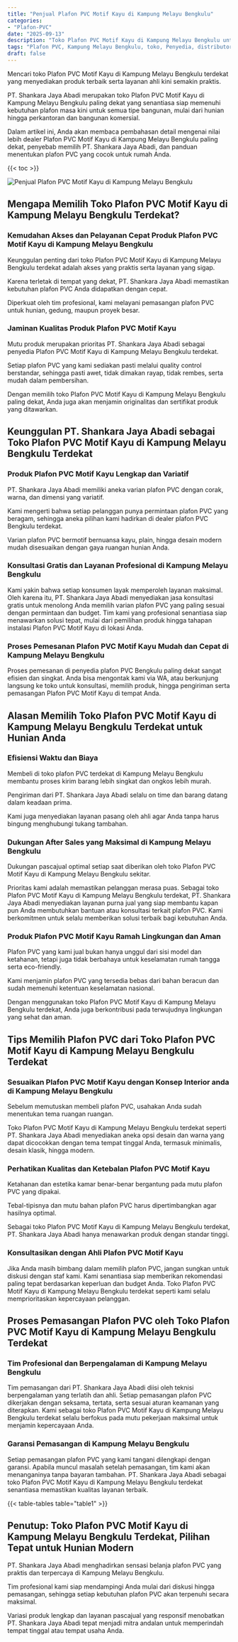 ```yaml
---
title: "Penjual Plafon PVC Motif Kayu di Kampung Melayu Bengkulu"
categories: 
- "Plafon-PVC"
date: "2025-09-13"
description: "Toko Plafon PVC Motif Kayu di Kampung Melayu Bengkulu untuk tempat tinggal, kantor, dan gerai. Material berkualitas, variasi motif, variasi warna modern, beserta servis pemasangan ditangani oleh tim ahli serta kepastian resmi!|Jasa penjualan Plafon PVC Motif Kayu di Kampung Melayu Bengkulu bagi kebutuhan rumah, kantor, atau gerai, dengan produk berkualitas dan pemasangan oleh teknisi berpengalaman dan jaminan resmi.|Pilihan Plafon PVC Motif Kayu di Kampung Melayu Bengkulu yang terbukti untuk hunian, perkantoran, serta gerai, bersama produk unggulan dan pemasangan oleh teknisi berpengalaman serta jaminan resmi.|Penyediaan Plafon PVC Motif Kayu di Kampung Melayu Bengkulu untuk hunian, office, dan gerai, dengan material berkualitas dan instalasi dikerjakan oleh teknisi berpengalaman, disertai beserta garansi resmi.}"
tags: "Plafon PVC, Kampung Melayu Bengkulu, toko, Penyedia, distributor"
draft: false
---
```


Mencari toko Plafon PVC Motif Kayu di Kampung Melayu Bengkulu terdekat yang menyediakan produk terbaik serta layanan ahli kini semakin praktis.

PT. Shankara Jaya Abadi merupakan toko Plafon PVC Motif Kayu di Kampung Melayu Bengkulu paling dekat yang senantiasa siap memenuhi kebutuhan plafon masa kini untuk semua tipe bangunan, mulai dari hunian hingga perkantoran dan bangunan komersial.

Dalam artikel ini, Anda akan membaca pembahasan detail mengenai nilai lebih dealer Plafon PVC Motif Kayu di Kampung Melayu Bengkulu paling dekat, penyebab memilih PT. Shankara Jaya Abadi, dan panduan menentukan plafon PVC yang cocok untuk rumah Anda.

{{< toc >}}

![Penjual Plafon PVC Motif Kayu di Kampung Melayu Bengkulu](/images/Plafon-PVC/Penjual-Plafon-PVC-Motif-Kayu-di-Kampung-Melayu-Bengkulu.png)


## Mengapa Memilih Toko Plafon PVC Motif Kayu di Kampung Melayu Bengkulu Terdekat?

### Kemudahan Akses dan Pelayanan Cepat Produk Plafon PVC Motif Kayu di Kampung Melayu Bengkulu

Keunggulan penting dari toko Plafon PVC Motif Kayu di Kampung Melayu Bengkulu terdekat adalah akses yang praktis serta layanan yang sigap.

Karena terletak di tempat yang dekat, PT. Shankara Jaya Abadi memastikan kebutuhan plafon PVC Anda didapatkan dengan cepat.

Diperkuat oleh tim profesional, kami melayani pemasangan plafon PVC untuk hunian, gedung, maupun proyek besar.

### Jaminan Kualitas Produk Plafon PVC Motif Kayu

Mutu produk merupakan prioritas PT. Shankara Jaya Abadi sebagai penyedia Plafon PVC Motif Kayu di Kampung Melayu Bengkulu terdekat.

Setiap plafon PVC yang kami sediakan pasti melalui quality control berstandar, sehingga pasti awet, tidak dimakan rayap, tidak rembes, serta mudah dalam pembersihan.

Dengan memilih toko Plafon PVC Motif Kayu di Kampung Melayu Bengkulu paling dekat, Anda juga akan menjamin originalitas dan sertifikat produk yang ditawarkan.

## Keunggulan PT. Shankara Jaya Abadi sebagai Toko Plafon PVC Motif Kayu di Kampung Melayu Bengkulu Terdekat

### Produk Plafon PVC Motif Kayu Lengkap dan Variatif

PT. Shankara Jaya Abadi memiliki aneka varian plafon PVC dengan corak, warna, dan dimensi yang variatif.

Kami mengerti bahwa setiap pelanggan punya permintaan plafon PVC yang beragam, sehingga aneka pilihan kami hadirkan di dealer plafon PVC Bengkulu terdekat.

Varian plafon PVC bermotif bernuansa kayu, plain, hingga desain modern mudah disesuaikan dengan gaya ruangan hunian Anda.

### Konsultasi Gratis dan Layanan Profesional di Kampung Melayu Bengkulu

Kami yakin bahwa setiap konsumen layak memperoleh layanan maksimal. Oleh karena itu, PT. Shankara Jaya Abadi menyediakan jasa konsultasi gratis untuk menolong Anda memilih varian plafon PVC yang paling sesuai dengan permintaan dan budget. Tim kami yang profesional senantiasa siap menawarkan solusi tepat, mulai dari pemilihan produk hingga tahapan instalasi Plafon PVC Motif Kayu di lokasi Anda.

### Proses Pemesanan Plafon PVC Motif Kayu Mudah dan Cepat di Kampung Melayu Bengkulu

Proses pemesanan di penyedia plafon PVC Bengkulu paling dekat sangat efisien dan singkat. Anda bisa mengontak kami via WA, atau berkunjung langsung ke toko untuk konsultasi, memilih produk, hingga pengiriman serta pemasangan Plafon PVC Motif Kayu di tempat Anda.

## Alasan Memilih Toko Plafon PVC Motif Kayu di Kampung Melayu Bengkulu Terdekat untuk Hunian Anda

### Efisiensi Waktu dan Biaya

Membeli di toko plafon PVC terdekat di Kampung Melayu Bengkulu membantu proses kirim barang lebih singkat dan ongkos lebih murah.

Pengiriman dari PT. Shankara Jaya Abadi selalu on time dan barang datang dalam keadaan prima.

Kami juga menyediakan layanan pasang oleh ahli agar Anda tanpa harus bingung menghubungi tukang tambahan.

### Dukungan After Sales yang Maksimal di Kampung Melayu Bengkulu

Dukungan pascajual optimal setiap saat diberikan oleh toko Plafon PVC Motif Kayu di Kampung Melayu Bengkulu sekitar.

Prioritas kami adalah memastikan pelanggan merasa puas. Sebagai toko Plafon PVC Motif Kayu di Kampung Melayu Bengkulu terdekat, PT. Shankara Jaya Abadi menyediakan layanan purna jual yang siap membantu kapan pun Anda membutuhkan bantuan atau konsultasi terkait plafon PVC. Kami berkomitmen untuk selalu memberikan solusi terbaik bagi kebutuhan Anda.

### Produk Plafon PVC Motif Kayu Ramah Lingkungan dan Aman

Plafon PVC yang kami jual bukan hanya unggul dari sisi model dan ketahanan, tetapi juga tidak berbahaya untuk keselamatan rumah tangga serta eco-friendly.

Kami menjamin plafon PVC yang tersedia bebas dari bahan beracun dan sudah memenuhi ketentuan keselamatan nasional.

Dengan menggunakan toko Plafon PVC Motif Kayu di Kampung Melayu Bengkulu terdekat, Anda juga berkontribusi pada terwujudnya lingkungan yang sehat dan aman.

## Tips Memilih Plafon PVC dari Toko Plafon PVC Motif Kayu di Kampung Melayu Bengkulu Terdekat

### Sesuaikan Plafon PVC Motif Kayu dengan Konsep Interior anda di Kampung Melayu Bengkulu

Sebelum memutuskan membeli plafon PVC, usahakan Anda sudah menentukan tema ruangan ruangan.

Toko Plafon PVC Motif Kayu di Kampung Melayu Bengkulu terdekat seperti PT. Shankara Jaya Abadi menyediakan aneka opsi desain dan warna yang dapat dicocokkan dengan tema tempat tinggal Anda, termasuk minimalis, desain klasik, hingga modern.

### Perhatikan Kualitas dan Ketebalan Plafon PVC Motif Kayu

Ketahanan dan estetika kamar benar-benar bergantung pada mutu plafon PVC yang dipakai.

Tebal-tipisnya dan mutu bahan plafon PVC harus dipertimbangkan agar hasilnya optimal.

Sebagai toko Plafon PVC Motif Kayu di Kampung Melayu Bengkulu terdekat, PT. Shankara Jaya Abadi hanya menawarkan produk dengan standar tinggi.

### Konsultasikan dengan Ahli Plafon PVC Motif Kayu

Jika Anda masih bimbang dalam memilih plafon PVC, jangan sungkan untuk diskusi dengan staf kami. Kami senantiasa siap memberikan rekomendasi paling tepat berdasarkan keperluan dan budget Anda. Toko Plafon PVC Motif Kayu di Kampung Melayu Bengkulu terdekat seperti kami selalu memprioritaskan kepercayaan pelanggan.

## Proses Pemasangan Plafon PVC oleh Toko Plafon PVC Motif Kayu di Kampung Melayu Bengkulu Terdekat

### Tim Profesional dan Berpengalaman di Kampung Melayu Bengkulu

Tim pemasangan dari PT. Shankara Jaya Abadi diisi oleh teknisi berpengalaman yang terlatih dan ahli. Setiap pemasangan plafon PVC dikerjakan dengan seksama, tertata, serta sesuai aturan keamanan yang diterapkan. Kami sebagai toko Plafon PVC Motif Kayu di Kampung Melayu Bengkulu terdekat selalu berfokus pada mutu pekerjaan maksimal untuk menjamin kepercayaan Anda.

### Garansi Pemasangan di Kampung Melayu Bengkulu

Setiap pemasangan plafon PVC yang kami tangani dilengkapi dengan garansi. Apabila muncul masalah setelah pemasangan, tim kami akan menanganinya tanpa bayaran tambahan. PT. Shankara Jaya Abadi sebagai toko Plafon PVC Motif Kayu di Kampung Melayu Bengkulu terdekat senantiasa memastikan kualitas layanan terbaik.

{{< table-tables table="table1" >}}

## Penutup: Toko Plafon PVC Motif Kayu di Kampung Melayu Bengkulu Terdekat, Pilihan Tepat untuk Hunian Modern

PT. Shankara Jaya Abadi menghadirkan sensasi belanja plafon PVC yang praktis dan terpercaya di Kampung Melayu Bengkulu.

Tim profesional kami siap mendampingi Anda mulai dari diskusi hingga pemasangan, sehingga setiap kebutuhan plafon PVC akan terpenuhi secara maksimal.

Variasi produk lengkap dan layanan pascajual yang responsif menobatkan PT. Shankara Jaya Abadi tepat menjadi mitra andalan untuk memperindah tempat tinggal atau tempat usaha Anda.